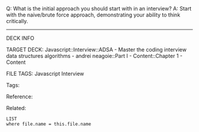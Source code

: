 Q: What is the initial approach you should start with in an interview?
A: Start with the naive/brute force approach, demonstrating your ability to think critically.
<!--ID: 1689972344308-->



---

DECK INFO

TARGET DECK: Javascript::Interview::ADSA - Master the coding interview data structures algorithms - andrei neagoie::Part I - Content::Chapter 1 - Content

FILE TAGS: Javascript Interview

Tags:

Reference:

Related:

```dataview
LIST
where file.name = this.file.name
```
